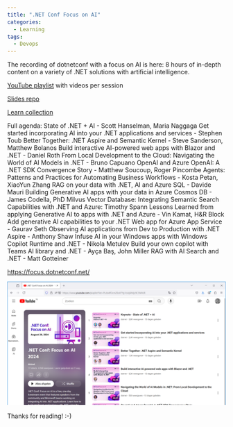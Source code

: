 ```yaml
---
title: ".NET Conf Focus on AI"
categories:
  - Learning
tags:
  - Devops
---
```



The recording of dotnetconf with a focus on AI is here: 8 hours of in-depth content on a variety of .NET solutions with artificial intelligence. 

[YouTube playlist](https://www.youtube.com/playlist?list=PLdo4fOcmZ0oX7Yg1cixIj6hXjz9C5MHJR) with videos per session 

[Slides repo](https://github.com/dotnetConf/FocusOnAI_24)

[Learn collection](https://learn.microsoft.com/collections/egmeinoxwm4mpy)

Full agenda:
State of .NET + AI - Scott Hanselman, Maria Naggaga 
Get started incorporating AI into your .NET applications and services - Stephen Toub 
Better Together: .NET Aspire and Semantic Kernel - Steve Sanderson, Matthew Bolanos 
Build interactive AI-powered web apps with Blazor and .NET - Daniel Roth From Local Development to the Cloud: Navigating the World of AI Models in .NET - Bruno Capuano 
OpenAI and Azure OpenAI: A .NET SDK Convergence Story - Matthew Soucoup, Roger Pincombe 
Agents: Patterns and Practices for Automating Business Workflows - Kosta Petan, XiaoYun Zhang 
RAG on your data with .NET, AI and Azure SQL - Davide Mauri 
Building Generative AI apps with your data in Azure Cosmos DB - James Codella, PhD 
Milvus Vector Database: Integrating Semantic Search Capabilities with .NET and Azure: Timothy Spann 
Lessons Learned from applying Generative AI to apps with .NET and Azure - Vin Kamat, H&R Block 
Add generative AI capabilities to your .NET Web app for Azure App Service - Gaurav Seth 
Observing AI applications from Dev to Production with .NET Aspire - Anthony Shaw 
Infuse AI in your Windows apps with Windows Copilot Runtime and .NET - Nikola Metulev 
Build your own copilot with Teams AI library and .NET - Ayça Baş, John Miller RAG with AI Search and .NET - Matt Gotteiner

https://focus.dotnetconf.net/

![img](../assets/images/2024-08-23-dotnetconf-ai.png)

Thanks for reading! :-)
